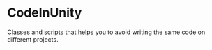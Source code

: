 # CodeInUnity

Classes and scripts that helps you to avoid writing the same code on different projects.
